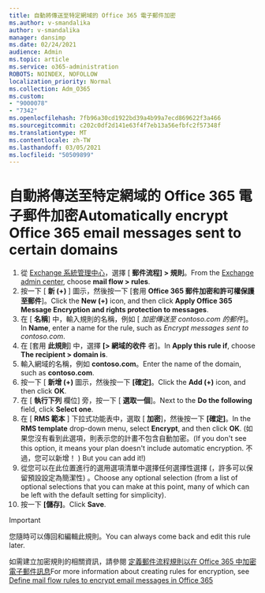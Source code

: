 ```yaml
---
title: 自動將傳送至特定網域的 Office 365 電子郵件加密
ms.author: v-smandalika
author: v-smandalika
manager: dansimp
ms.date: 02/24/2021
audience: Admin
ms.topic: article
ms.service: o365-administration
ROBOTS: NOINDEX, NOFOLLOW
localization_priority: Normal
ms.collection: Adm_O365
ms.custom:
- "9000078"
- "7342"
ms.openlocfilehash: 7fb96a30cd1922bd39a4b99a7ecd869622f3a466
ms.sourcegitcommit: c202c0df2d141e63f4f7eb13a56efbfc2f57348f
ms.translationtype: MT
ms.contentlocale: zh-TW
ms.lasthandoff: 03/05/2021
ms.locfileid: "50509899"
---
```

# <a name="automatically-encrypt-office-365-email-messages-sent-to-certain-domains"></a><span data-ttu-id="7f89e-102">自動將傳送至特定網域的 Office 365 電子郵件加密</span><span class="sxs-lookup"><span data-stu-id="7f89e-102">Automatically encrypt Office 365 email messages sent to certain domains</span></span>

1. <span data-ttu-id="7f89e-103">從 [Exchange 系統管理中心](https://outlook.office365.com/ecp/)，選擇 [ **郵件流程] > 規則**。</span><span class="sxs-lookup"><span data-stu-id="7f89e-103">From the [Exchange admin center](https://outlook.office365.com/ecp/), choose **mail flow > rules**.</span></span> 
2. <span data-ttu-id="7f89e-104">按一下 [ **新 (+)** ] 圖示，然後按一下 [套用 **Office 365 郵件加密和許可權保護至郵件**]。</span><span class="sxs-lookup"><span data-stu-id="7f89e-104">Click the **New (+)** icon, and then click **Apply Office 365 Message Encryption and rights protection to messages**.</span></span>
3. <span data-ttu-id="7f89e-105">在 [ **名稱**] 中，輸入規則的名稱，例如 [ *加密傳送至 contoso.com 的郵件*]。</span><span class="sxs-lookup"><span data-stu-id="7f89e-105">In **Name**, enter a name for the rule, such as *Encrypt messages sent to contoso.com*.</span></span>
4. <span data-ttu-id="7f89e-106">在 [套用 **此規則**] 中，選擇 **[> 網域的收件** 者]。</span><span class="sxs-lookup"><span data-stu-id="7f89e-106">In **Apply this rule if**, choose **The recipient > domain is**.</span></span> 
5. <span data-ttu-id="7f89e-107">輸入網域的名稱，例如 **contoso.com**。</span><span class="sxs-lookup"><span data-stu-id="7f89e-107">Enter the name of the domain, such as **contoso.com**.</span></span>
6. <span data-ttu-id="7f89e-108">按一下 [ **新增 (+)** 圖示，然後按一下 **[確定]**。</span><span class="sxs-lookup"><span data-stu-id="7f89e-108">Click the **Add (+)** icon, and then click **OK**.</span></span>
7. <span data-ttu-id="7f89e-109">在 [ **執行下列** 欄位] 旁，按一下 [ **選取一個**]。</span><span class="sxs-lookup"><span data-stu-id="7f89e-109">Next to the **Do the following** field, click **Select one**.</span></span> 
8. <span data-ttu-id="7f89e-110">在 [ **RMS 範本** ] 下拉式功能表中，選取 [ **加密**]，然後按一下 **[確定]**。</span><span class="sxs-lookup"><span data-stu-id="7f89e-110">In the **RMS template** drop-down menu, select **Encrypt**, and then click **OK**.</span></span> <span data-ttu-id="7f89e-111"> (如果您沒有看到此選項，則表示您的計畫不包含自動加密。</span><span class="sxs-lookup"><span data-stu-id="7f89e-111">(If you don't see this option, it means your plan doesn't include automatic encryption.</span></span> <span data-ttu-id="7f89e-112">不過，您可以新增！ ) </span><span class="sxs-lookup"><span data-stu-id="7f89e-112">But you can add it!)</span></span>
9. <span data-ttu-id="7f89e-113">從您可以在此位置進行的選用選項清單中選擇任何選擇性選擇 (，許多可以保留預設設定為簡潔性) 。</span><span class="sxs-lookup"><span data-stu-id="7f89e-113">Choose any optional selection (from a list of optional selections that you can make at this point, many of which can be left with the default setting for simplicity).</span></span>
10. <span data-ttu-id="7f89e-114">按一下 **[儲存]**。</span><span class="sxs-lookup"><span data-stu-id="7f89e-114">Click **Save**.</span></span>

> [!IMPORTANT]
> <span data-ttu-id="7f89e-115">您隨時可以傳回和編輯此規則。</span><span class="sxs-lookup"><span data-stu-id="7f89e-115">You can always come back and edit this rule later.</span></span>

<span data-ttu-id="7f89e-116">如需建立加密規則的相關資訊，請參閱 [定義郵件流程規則以在 Office 365 中加密電子郵件訊息](https://docs.microsoft.com/microsoft-365/compliance/define-mail-flow-rules-to-encrypt-email)</span><span class="sxs-lookup"><span data-stu-id="7f89e-116">For more information about creating rules for encryption, see [Define mail flow rules to encrypt email messages in Office 365](https://docs.microsoft.com/microsoft-365/compliance/define-mail-flow-rules-to-encrypt-email)</span></span>